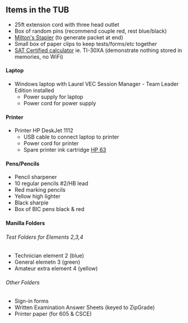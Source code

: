 ## Items in the TUB

* 25ft extension cord with three head outlet
* Box of random pins (recommend couple red, rest blue/black)
* [Milton's Stapler](https://www.youtube.com/watch?v=uVD3KPUnKHk) (to generate packet at end)
* Small box of paper clips to keep tests/forms/etc together
* [SAT Certified calculator](https://www.techpoweredmath.com/calculators-for-the-sat/) ie. TI-30XA (demonstrate nothing stored in memories, no WiFi)

#### Laptop

* Windows laptop with Laurel VEC Session Manager - Team Leader Edition installed
  * Power supply for laptop
  * Power cord for power supply

#### Printer

* Printer HP DeskJet 1112
  * USB cable to connect laptop to printer
  * Power cord for printer
  * Spare printer ink cartridge [HP 63](https://www.amazon.com/dp/B00WJDWGA8?)

#### Pens/Pencils

* Pencil sharpener
* 10 regular pencils #2/HB lead
* Red marking pencils
* Yellow high lighter
* Black sharpie
* Box of BIC pens black & red

#### Manilla Folders

###### Test Folders for Elements 2,3,4

* Technician element 2 (blue)
* General elemetn 3 (green)
* Amateur extra element 4 (yellow)

###### Other Folders

* Sign-in forms
* Written Examination Answer Sheets (keyed to ZipGrade)
* Printer paper (for 605 & CSCE)
